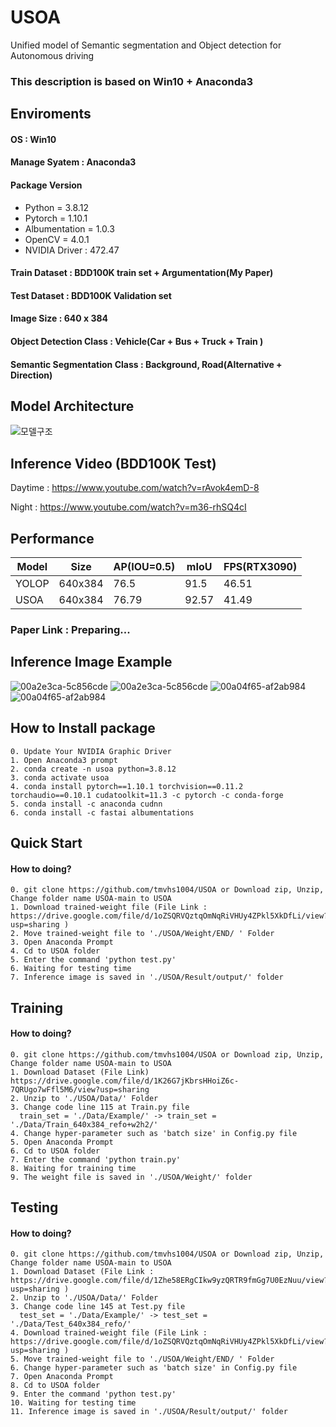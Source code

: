 # USOA
Unified model of Semantic segmentation and Object detection for Autonomous driving


### This description is based on Win10 + Anaconda3

##  Enviroments
####  OS : Win10
####  Manage Syatem : Anaconda3
####  Package Version
  - Python = 3.8.12
  - Pytorch = 1.10.1
  - Albumentation = 1.0.3
  - OpenCV = 4.0.1
  - NVIDIA Driver : 472.47 

#### Train Dataset : BDD100K train set + Argumentation(My Paper)
#### Test Dataset :  BDD100K Validation set
#### Image Size : 640 x 384
#### Object Detection Class : Vehicle(Car + Bus + Truck + Train )
#### Semantic Segmentation Class : Background, Road(Alternative + Direction)

## Model Architecture
![모델구조](https://user-images.githubusercontent.com/60498651/181453260-1a847694-125d-4be1-906e-27591cc5c739.png)


## Inference Video (BDD100K Test)
Daytime : https://www.youtube.com/watch?v=rAvok4emD-8

Night : https://www.youtube.com/watch?v=m36-rhSQ4cI


## Performance

|Model|Size|AP(IOU=0.5)|mIoU|FPS(RTX3090)|
|---|---|---|---|---|
|YOLOP|640x384|76.5|91.5|46.51|
|USOA|640x384|76.79|92.57|41.49|

### Paper Link : Preparing...

## Inference Image Example

![00a2e3ca-5c856cde](https://user-images.githubusercontent.com/60498651/179732932-057053b0-2ed8-41e5-a68d-aac92f58b519.jpg) 
![00a2e3ca-5c856cde](https://user-images.githubusercontent.com/60498651/179732960-f5aadc3d-622e-48fe-bb52-c8c42ceb4be4.png)
![00a04f65-af2ab984](https://user-images.githubusercontent.com/60498651/179733177-cc518f4e-0949-4b37-b4b3-c3251a04e25a.jpg) 
![00a04f65-af2ab984](https://user-images.githubusercontent.com/60498651/179733188-b34d3443-66a2-4f79-9ff0-8fc3dbf24b80.png)


## How to Install package
    0. Update Your NVIDIA Graphic Driver 
    1. Open Anaconda3 prompt
    2. conda create -n usoa python=3.8.12
    3. conda activate usoa
    4. conda install pytorch==1.10.1 torchvision==0.11.2 torchaudio==0.10.1 cudatoolkit=11.3 -c pytorch -c conda-forge
    5. conda install -c anaconda cudnn
    6. conda install -c fastai albumentations
 

## Quick Start
####  How to doing?

    0. git clone https://github.com/tmvhs1004/USOA or Download zip, Unzip, Change folder name USOA-main to USOA
    1. Download trained-weight file (File Link : https://drive.google.com/file/d/1oZSQRVQztqOmNqRiVHUy4ZPkl5XkDfLi/view?usp=sharing )
    2. Move trained-weight file to './USOA/Weight/END/ ' Folder 
    3. Open Anaconda Prompt
    4. Cd to USOA folder 
    5. Enter the command 'python test.py'
    6. Waiting for testing time
    7. Inference image is saved in './USOA/Result/output/' folder
    
    
## Training
####  How to doing?

    0. git clone https://github.com/tmvhs1004/USOA or Download zip, Unzip, Change folder name USOA-main to USOA
    1. Download Dataset (File Link) https://drive.google.com/file/d/1K26G7jKbrsHHoiZ6c-7QRUgo7wFfl5M6/view?usp=sharing
    2. Unzip to './USOA/Data/' Folder 
    3. Change code line 115 at Train.py file
      train_set = './Data/Example/' -> train_set = './Data/Train_640x384_refo+w2h2/'
    4. Change hyper-parameter such as 'batch size' in Config.py file
    5. Open Anaconda Prompt
    6. Cd to USOA folder 
    7. Enter the command 'python train.py'
    8. Waiting for training time
    9. The weight file is saved in './USOA/Weight/' folder
   
   

## Testing 
####  How to doing?

    0. git clone https://github.com/tmvhs1004/USOA or Download zip, Unzip, Change folder name USOA-main to USOA
    1. Download Dataset (File Link : https://drive.google.com/file/d/1Zhe58ERgCIkw9yzQRTR9fmGg7U0EzNuu/view?usp=sharing )
    2. Unzip to './USOA/Data/' Folder 
    3. Change code line 145 at Test.py file
      test_set = './Data/Example/' -> test_set = './Data/Test_640x384_refo/'
    4. Download trained-weight file (File Link : https://drive.google.com/file/d/1oZSQRVQztqOmNqRiVHUy4ZPkl5XkDfLi/view?usp=sharing )
    5. Move trained-weight file to './USOA/Weight/END/ ' Folder 
    6. Change hyper-parameter such as 'batch size' in Config.py file
    7. Open Anaconda Prompt
    8. Cd to USOA folder 
    9. Enter the command 'python test.py'
    10. Waiting for testing time
    11. Inference image is saved in './USOA/Result/output/' folder
   
